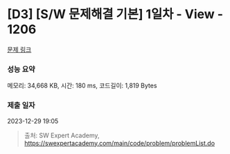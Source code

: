 # [D3] [S/W 문제해결 기본] 1일차 - View - 1206 

[문제 링크](https://swexpertacademy.com/main/code/problem/problemDetail.do?contestProbId=AV134DPqAA8CFAYh) 

### 성능 요약

메모리: 34,668 KB, 시간: 180 ms, 코드길이: 1,819 Bytes

### 제출 일자

2023-12-29 19:05



> 출처: SW Expert Academy, https://swexpertacademy.com/main/code/problem/problemList.do